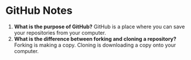 # GitHub Notes


1. **What is the purpose of GitHub?** GitHub is a place where you can save your repositories from your computer.
1. **What is the difference between forking and cloning a repository?** 
Forking is making a copy. Cloning is downloading a copy onto your computer.
